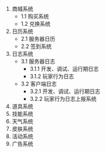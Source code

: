 1. 商城系统
	* 1.1 购买系统
	* 1.2 兑换系统
2. 日历系统
	* 2.1 服务器日历
	* 2.2 签到系统
3. 日志系统
	* 3.1 服务器日志
		- 3.1.1 开发、调试、运行期日志
		- 3.1.2 玩家行为日志
	* 3.2 客户端日志
		- 3.2.1 开发、调试、运行期日志
		- 3.2.2 玩家行为日志上报系统
4. 道具系统
5. 技能系统
6. 天气系统
7. 皮肤系统
8. 活动系统
9. 广告系统
